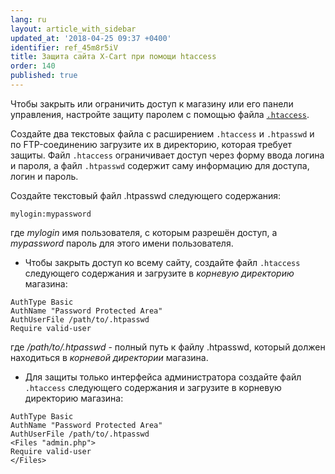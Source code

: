 ```yaml
---
lang: ru
layout: article_with_sidebar
updated_at: '2018-04-25 09:37 +0400'
identifier: ref_45m8r5iV
title: Защита сайта X-Cart при помощи htaccess
order: 140
published: true
---
```

Чтобы закрыть или ограничить доступ к магазину или его панели управления, настройте защиту паролем с помощью файла [`.htaccess`](https://ru.wikipedia.org/wiki/.htaccess "Защита сайта X-Cart при помощи htaccess").

Создайте два текстовых файла с расширением `.htaccess` и `.htpasswd` и по FTP-соединению загрузите их в директорию, которая требует защиты. Файл `.htaccess` ограничивает доступ через форму ввода логина и пароля, а файл `.htpasswd` содержит саму информацию для доступа, логин и пароль.  

Создайте текстовый файл .htpasswd следующего содержания: 

```
mylogin:mypassword
```

где _mylogin_ имя пользователя, с которым разрешён доступ, а _mypassword_ пароль для этого имени пользователя.

- Чтобы закрыть доступ ко всему сайту, создайте файл `.htaccess` следующего содержания и загрузите в _корневую директорию_ магазина:

```
AuthType Basic
AuthName "Password Protected Area"
AuthUserFile /path/to/.htpasswd
Require valid-user
```

где _/path/to/.htpasswd_ - полный путь к файлу .htpasswd, который должен находиться в _корневой директории_ магазина.

- Для защиты только интерфейса администратора создайте файл `.htaccess` следующего содержания и загрузите в корневую директорию магазина:

```
AuthType Basic
AuthName "Password Protected Area"
AuthUserFile /path/to/.htpasswd
<Files "admin.php">
Require valid-user
</Files>
```
